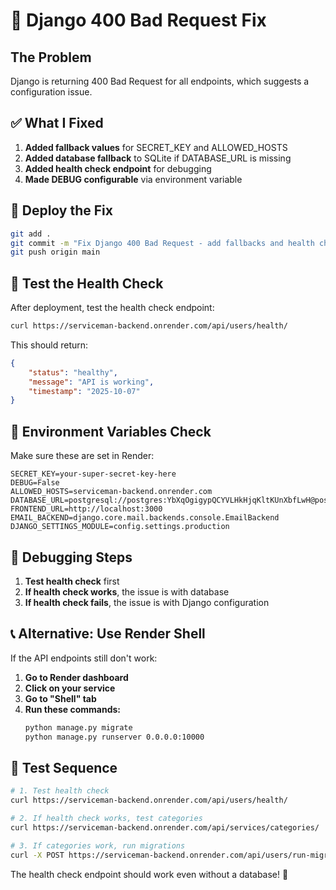 # 🚨 Django 400 Bad Request Fix

## The Problem
Django is returning 400 Bad Request for all endpoints, which suggests a configuration issue.

## ✅ What I Fixed

1. **Added fallback values** for SECRET_KEY and ALLOWED_HOSTS
2. **Added database fallback** to SQLite if DATABASE_URL is missing
3. **Added health check endpoint** for debugging
4. **Made DEBUG configurable** via environment variable

## 🚀 Deploy the Fix

```bash
git add .
git commit -m "Fix Django 400 Bad Request - add fallbacks and health check"
git push origin main
```

## 🧪 Test the Health Check

After deployment, test the health check endpoint:

```bash
curl https://serviceman-backend.onrender.com/api/users/health/
```

This should return:
```json
{
    "status": "healthy",
    "message": "API is working",
    "timestamp": "2025-10-07"
}
```

## 🔧 Environment Variables Check

Make sure these are set in Render:

```
SECRET_KEY=your-super-secret-key-here
DEBUG=False
ALLOWED_HOSTS=serviceman-backend.onrender.com
DATABASE_URL=postgresql://postgres:YbXqOgigypQCYVLHkHjqKltKUnXbfLwH@postgres.railway.internal:5432/railway
FRONTEND_URL=http://localhost:3000
EMAIL_BACKEND=django.core.mail.backends.console.EmailBackend
DJANGO_SETTINGS_MODULE=config.settings.production
```

## 🎯 Debugging Steps

1. **Test health check** first
2. **If health check works**, the issue is with database
3. **If health check fails**, the issue is with Django configuration

## 📞 Alternative: Use Render Shell

If the API endpoints still don't work:

1. **Go to Render dashboard**
2. **Click on your service**
3. **Go to "Shell" tab**
4. **Run these commands:**
   ```bash
   python manage.py migrate
   python manage.py runserver 0.0.0.0:10000
   ```

## 🧪 Test Sequence

```bash
# 1. Test health check
curl https://serviceman-backend.onrender.com/api/users/health/

# 2. If health check works, test categories
curl https://serviceman-backend.onrender.com/api/services/categories/

# 3. If categories work, run migrations
curl -X POST https://serviceman-backend.onrender.com/api/users/run-migrations/
```

The health check endpoint should work even without a database! 🎉
